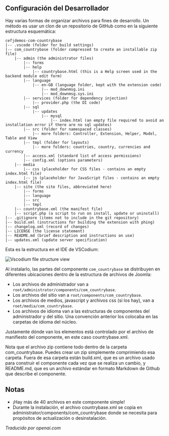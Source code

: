 <!-- Filename: J4.x:MVC_Anatomy:_File_Structure / Display title: MVC Anatomía: Estructura de Archivos -->

## Configuración del Desarrollador

Hay varias formas de organizar archivos para fines de desarrollo. Un método es usar un clon de un repositorio de GitHub como en la siguiente estructura esquemática:

```
cefjdemos-com-countrybase
|-- .vscode (folder for build settings)
|-- com_countrybase (folder compressed to create an installable zip file)
    |-- admin (the administrator files)
        |-- forms
        |-- help
            |-- countrybase.html (this is a Help screen used in the backend module edit form)
        |-- language
            |-- en-GB (language folder, kept with the extension code)
                |-- mod_downmsg.ini
                |-- mod_downmsg.sys.ini
        |-- services (folder for dependency injection)
            |-- provider.php (the DI code)
        |-- sql
            |-- updates
                |-- mysql
                    |-- index.html (an empty file required to avoid an installation error if there are no sql updates)
        |-- src (folder for namespaced classes)
            |-- more folders: Controller, Extension, Helper, Model, Table and View
        |-- tmpl (folder for layouts)
            |-- more folders: countries, country, currencies and currency
        |-- access.xml (standard list of access permissions)
        |-- config.xml (options parameters)
    |-- media
        |-- css (placeholder for CSS files - contains an empty index.html file)
        |-- js (placeholder for JavaScript files - contains an empty index.html file)
    |-- site (the site files, abbreviated here)
        |-- forms
        |-- language
        |-- src
        |-- tmpl
    |-- countrybase.xml (the manifest file)
    |-- script.php (a script to run on install, update or uninstall)
|-- .gitignore (items not to include in the git repository)
|-- build.xml (instructions for building the extension with phing)
|-- changelog.xml (record of changes)
|-- LICENSE (the license statement)
|-- README.md (brief description and instructions on use)
|-- updates.xml (update server specification)
```

Esta es la estructura en el IDE de VSCodium:

![Vscodium file structure view](../../../en/images/mvc-anatomy/com-countrybase-vscodium.png)

Al instalarlo, las partes del componente `com_countrybase` se distribuyen en diferentes ubicaciones dentro de la estructura de archivos de Joomla:
- Los archivos de administrador van a `root/administrator/components/com_countrybase`.
- Los archivos del sitio van a `root/components/com_countrybase`.
- Los archivos de medios, javascript y archivos css (si los hay), van a `root/media/com_countrybase`.
- Los archivos de idioma van a las estructuras de componentes del administrador y del sitio. Una convención anterior los colocaba en las carpetas de idioma del núcleo.

Justamente dónde van los elementos está controlado por el archivo de manifiesto del componente, en este caso countrybase.xml.

Nota que el archivo zip contiene todo dentro de la carpeta com_countrybase. Puedes crear un zip simplemente comprimiendo esa carpeta. Fuera de esa carpeta están build.xml, que es un archivo usado para construir el componente cada vez que se realiza un cambio, y README.md, que es un archivo estándar en formato Markdown de Github que describe el componente.

## Notas

- ¡Hay más de 40 archivos en este componente simple!
- Durante la instalación, el archivo countrybase.xml se copia en administrator/components/com_countrybase donde se necesita para propósitos de actualización o desinstalación.

*Traducido por openai.com*

